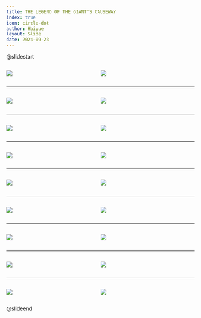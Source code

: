 ```yaml
---
title: THE LEGEND OF THE GIANT'S CAUSEWAY
index: true
icon: circle-dot
author: Haiyue
layout: Slide
date: 2024-09-23
---
```

 
@slidestart

<div style="display:flex">
<div style="flex:1">

![](/reading/english/Level-P/THE%20LEGEND%20OF%20THE%20GIANT'S%20CAUSEWAY/001.webp)
</div>
<div style="flex:1">

![](/reading/english/Level-P/THE%20LEGEND%20OF%20THE%20GIANT'S%20CAUSEWAY/002.webp)
</div>
</div>

---

<div style="display:flex">
<div style="flex:1">

![](/reading/english/Level-P/THE%20LEGEND%20OF%20THE%20GIANT'S%20CAUSEWAY/003.webp)
</div>
<div style="flex:1">

![](/reading/english/Level-P/THE%20LEGEND%20OF%20THE%20GIANT'S%20CAUSEWAY/004.webp)
</div>
</div>

---

<div style="display:flex">
<div style="flex:1">

![](/reading/english/Level-P/THE%20LEGEND%20OF%20THE%20GIANT'S%20CAUSEWAY/005.webp)
</div>
<div style="flex:1">

![](/reading/english/Level-P/THE%20LEGEND%20OF%20THE%20GIANT'S%20CAUSEWAY/006.webp)
</div>
</div>

---

<div style="display:flex">
<div style="flex:1">

![](/reading/english/Level-P/THE%20LEGEND%20OF%20THE%20GIANT'S%20CAUSEWAY/007.webp)
</div>
<div style="flex:1">

![](/reading/english/Level-P/THE%20LEGEND%20OF%20THE%20GIANT'S%20CAUSEWAY/008.webp)
</div>
</div>

---

<div style="display:flex">
<div style="flex:1">

![](/reading/english/Level-P/THE%20LEGEND%20OF%20THE%20GIANT'S%20CAUSEWAY/009.webp)
</div>
<div style="flex:1">

![](/reading/english/Level-P/THE%20LEGEND%20OF%20THE%20GIANT'S%20CAUSEWAY/010.webp)
</div>
</div>

---

<div style="display:flex">
<div style="flex:1">

![](/reading/english/Level-P/THE%20LEGEND%20OF%20THE%20GIANT'S%20CAUSEWAY/011.webp)
</div>
<div style="flex:1">

![](/reading/english/Level-P/THE%20LEGEND%20OF%20THE%20GIANT'S%20CAUSEWAY/012.webp)
</div>
</div>

---

<div style="display:flex">
<div style="flex:1">

![](/reading/english/Level-P/THE%20LEGEND%20OF%20THE%20GIANT'S%20CAUSEWAY/013.webp)
</div>
<div style="flex:1">

![](/reading/english/Level-P/THE%20LEGEND%20OF%20THE%20GIANT'S%20CAUSEWAY/014.webp)
</div>
</div>

---

<div style="display:flex">
<div style="flex:1">

![](/reading/english/Level-P/THE%20LEGEND%20OF%20THE%20GIANT'S%20CAUSEWAY/015.webp)
</div>
<div style="flex:1">

![](/reading/english/Level-P/THE%20LEGEND%20OF%20THE%20GIANT'S%20CAUSEWAY/016.webp)
</div>
</div>

---

<div style="display:flex">
<div style="flex:1">

![](/reading/english/Level-P/THE%20LEGEND%20OF%20THE%20GIANT'S%20CAUSEWAY/017.webp)
</div>
<div style="flex:1">

![](/reading/english/Level-P/THE%20LEGEND%20OF%20THE%20GIANT'S%20CAUSEWAY/018.webp)
</div>
</div>

@slideend
